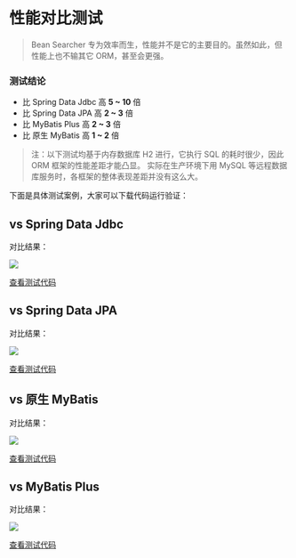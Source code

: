 # 性能对比测试

> Bean Searcher 专为效率而生，性能并不是它的主要目的。虽然如此，但性能上也不输其它 ORM，甚至会更强。

### 测试结论

* 比 Spring Data Jdbc 高 **5 ~ 10** 倍
* 比 Spring Data JPA 高 **2 ~ 3** 倍
* 比 MyBatis Plus 高 **2 ~ 3** 倍
* 比 原生 MyBatis 高 **1 ~ 2** 倍

> 注：以下测试均基于内存数据库 H2 进行，它执行 SQL 的耗时很少，因此 ORM 框架的性能差距才能凸显。
> 实际在生产环境下用 MySQL 等远程数据库服务时，各框架的整体表现差距并没有这么大。

下面是具体测试案例，大家可以下载代码运行验证：

## vs Spring Data Jdbc

对比结果：

![](../assets/vs_data_jdbc.png)

[查看测试代码](./vs-data-jdbc/src/test/java/com/example/demo/DemoApplicationTests.java)

## vs Spring Data JPA

对比结果：

![](../assets/vs_data_jpa.png)

[查看测试代码](./vs-data-jpa/src/test/java/com/example/demo/DemoApplicationTests.java)

## vs 原生 MyBatis

对比结果：

![](../assets/vs_mybatis.png)

[查看测试代码](./vs-mybatis/src/test/java/com/example/demo/DemoApplicationTests.java)

## vs MyBatis Plus

对比结果：

![](../assets/vs_mybatis_plus.png)

[查看测试代码](./vs-mybatis-plus/src/test/java/com/example/demo/DemoApplicationTests.java)

